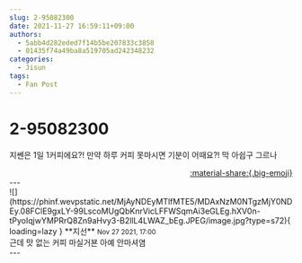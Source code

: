 ```yaml
---
slug: 2-95082300
date: 2021-11-27 16:59:11+09:00
authors:
  - 5abb4d282eded7f14b5be207833c3858
  - 01435f74a49ba8a519705ad242348232
categories:
  - Jisun
tags:
  - Fan Post
---
```


# 2-95082300

<div class="post-container" markdown="1">
<div class="content-container md-sidebar__scrollwrap" markdown="1">

지쎈은 1일 1커피에요?! 만약 하루 커피 못마시면 기분이 어때요?! 막 아쉽구 그르나

</div>
</div>

<div style="text-align: right;" markdown="1">
<a href="https://weverse.io/fromis9/fanpost/2-95082300" style="text-align: right;">:material-share:{.big-emoji}</a>
</div>
---

<div class="comments-container md-sidebar__scrollwrap" markdown="1">
<div class="comment" markdown="1">
<div class='id-container' markdown="1">
![](https://phinf.wevpstatic.net/MjAyNDEyMTlfMTE5/MDAxNzM0NTgzMjY0NDEy.08FClE9gxLY-99LscoMUgQbKnrVicLFFWSqmAi3eGLEg.hXV0n-tPyoIqjwYMPRrQ8Zn9aHvy3-B2llL4LWAZ_bEg.JPEG/image.jpg?type=s72){ loading=lazy }
**<span class="artist">지선</span>** <small>Nov 27 2021, 17:00</small><br>
</div>
<div class='comment-body' markdown="1">
근데 맛 없는 커피 마실거뵨 아예 안마셔염
</div>
</div>
</div>
---
